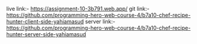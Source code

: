 live link:- https://assignment-10-3b791.web.app/
git link:- https://github.com/programming-hero-web-course-4/b7a10-chef-recipe-hunter-client-side-yahiamasud
server link:-https://github.com/programming-hero-web-course-4/b7a10-chef-recipe-hunter-server-side-yahiamasud